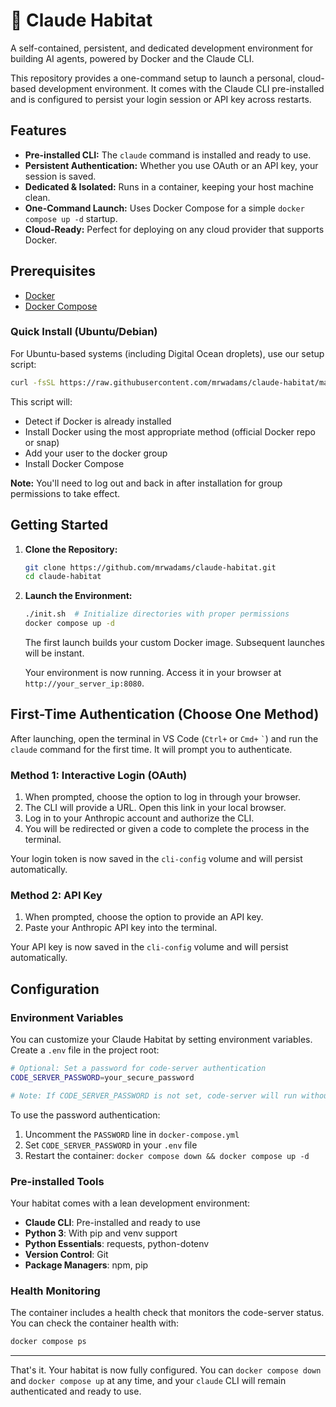 # 🌿 Claude Habitat

A self-contained, persistent, and dedicated development environment for building AI agents, powered by Docker and the Claude CLI.

This repository provides a one-command setup to launch a personal, cloud-based development environment. It comes with the Claude CLI pre-installed and is configured to persist your login session or API key across restarts.

## Features

- **Pre-installed CLI:** The `claude` command is installed and ready to use.
- **Persistent Authentication:** Whether you use OAuth or an API key, your session is saved.
- **Dedicated & Isolated:** Runs in a container, keeping your host machine clean.
- **One-Command Launch:** Uses Docker Compose for a simple `docker compose up -d` startup.
- **Cloud-Ready:** Perfect for deploying on any cloud provider that supports Docker.

## Prerequisites

- [Docker](https://docs.docker.com/get-docker/)
- [Docker Compose](https://docs.docker.com/compose/install/)

### Quick Install (Ubuntu/Debian)

For Ubuntu-based systems (including Digital Ocean droplets), use our setup script:

```bash
curl -fsSL https://raw.githubusercontent.com/mrwadams/claude-habitat/main/setup.sh | bash
```

This script will:
- Detect if Docker is already installed
- Install Docker using the most appropriate method (official Docker repo or snap)
- Add your user to the docker group
- Install Docker Compose

**Note:** You'll need to log out and back in after installation for group permissions to take effect.

## Getting Started

1.  **Clone the Repository:**
    ```bash
    git clone https://github.com/mrwadams/claude-habitat.git
    cd claude-habitat
    ```

2.  **Launch the Environment:**
    ```bash
    ./init.sh  # Initialize directories with proper permissions
    docker compose up -d
    ```
    The first launch builds your custom Docker image. Subsequent launches will be instant.

    Your environment is now running. Access it in your browser at `http://your_server_ip:8080`.

## First-Time Authentication (Choose One Method)

After launching, open the terminal in VS Code (`Ctrl+` or `Cmd+` `` ` ``) and run the `claude` command for the first time. It will prompt you to authenticate.

### Method 1: Interactive Login (OAuth)

1.  When prompted, choose the option to log in through your browser.
2.  The CLI will provide a URL. Open this link in your local browser.
3.  Log in to your Anthropic account and authorize the CLI.
4.  You will be redirected or given a code to complete the process in the terminal.

Your login token is now saved in the `cli-config` volume and will persist automatically.

### Method 2: API Key

1.  When prompted, choose the option to provide an API key.
2.  Paste your Anthropic API key into the terminal.

Your API key is now saved in the `cli-config` volume and will persist automatically.

## Configuration

### Environment Variables

You can customize your Claude Habitat by setting environment variables. Create a `.env` file in the project root:

```bash
# Optional: Set a password for code-server authentication
CODE_SERVER_PASSWORD=your_secure_password

# Note: If CODE_SERVER_PASSWORD is not set, code-server will run without authentication
```

To use the password authentication:
1. Uncomment the `PASSWORD` line in `docker-compose.yml`
2. Set `CODE_SERVER_PASSWORD` in your `.env` file
3. Restart the container: `docker compose down && docker compose up -d`

### Pre-installed Tools

Your habitat comes with a lean development environment:

- **Claude CLI**: Pre-installed and ready to use
- **Python 3**: With pip and venv support
- **Python Essentials**: requests, python-dotenv
- **Version Control**: Git
- **Package Managers**: npm, pip

### Health Monitoring

The container includes a health check that monitors the code-server status. You can check the container health with:

```bash
docker compose ps
```

---

That's it. Your habitat is now fully configured. You can `docker compose down` and `docker compose up` at any time, and your `claude` CLI will remain authenticated and ready to use.